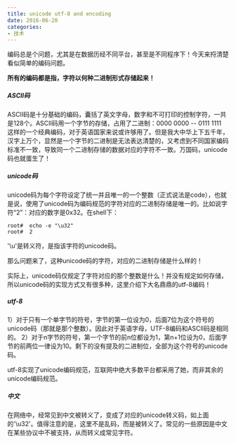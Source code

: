 ```yaml
---
title: unicode utf-8 and encoding
date: 2016-06-20
categories:
- 技术
---
```

编码总是个问题，尤其是在数据历经不同平台，甚至是不同程序下！今天来捋清楚看似简单的编码问题。

**所有的编码都是指，字符以何种二进制形式存储起来！**


##### ASCII码
ASCII码是十分基础的编码，囊括了英文字母，数字和不可打印的控制字符，一共是128个。ASCII码用一个字节的存储，占用了二进制：0000 0000 -- 0111 1111 
这样的一个经典编码，对于英语国家来说或许够用了。但是我大中华上下五千年，汉字上万个，显然是一个字节的二进制是无法表达清楚的，又考虑到不同国家编码标准不一致，导致同一个二进制存储的数据对应的字符不一致。万国码，unicode码也就蛋生了！
##### unicode码
unicode码为每个字符设定了统一并且唯一的一个整数（正式说法是code），也就是说，使用了unicode码为编码规范的字符对应的二进制存储是唯一的。比如说字符“2”：对应的数字是0x32。在shell下：
```
root#  echo -e "\u32"
root#  2
```
'\u'是转义符，是指该字符的unicode码。

那么问题来了，这种unicode码的字符，对应的二进制存储是什么样的！

实际上，unicode码仅规定了字符对应的那个整数是什么！并没有规定如何存储，所以unicode码的实现方式又有很多种，这里介绍下大名鼎鼎的utf-8编码！

##### utf-8

1）对于只有一个单字节的符号，字节的第一位设为0，后面7位为这个符号的unicode码（那就是那个整数）。因此对于英语字母，UTF-8编码和ASCII码是相同的。
2）对于n字节的符号，第一个字节的前n位都设为1，第n+1位设为0，后面字节的前两位一律设为10。剩下的没有提及的二进制位，全部为这个符号的unicode码。

utf-8实现了unicode编码规范，互联网中绝大多数平台都采用了她，而非其余的unicode编码规范。


##### 中文
在网络中，经常见到中文被转义了，变成了对应的unicode转义码，如上面的'\u32'。值得注意的是，这里不是乱码，而是被转义了。常见的一些原因是中文在某些协议中不被支持，从而转义成常见字符。
